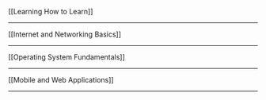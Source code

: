 [[Learning How to Learn]]

- - - 

[[Internet and Networking Basics]]

- - -

[[Operating System Fundamentals]]

- - -

[[Mobile and Web Applications]]

- - -